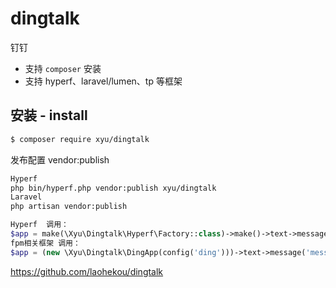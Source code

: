 # dingtalk
钉钉

* 支持 `composer` 安装
* 支持 hyperf、laravel/lumen、tp 等框架

## 安装 - install

```bash
$ composer require xyu/dingtalk
```

发布配置 vendor:publish
```bash
Hyperf
php bin/hyperf.php vendor:publish xyu/dingtalk
Laravel
php artisan vendor:publish
```

```php
Hyperf  调用：
$app = make(\Xyu\Dingtalk\Hyperf\Factory::class)->make()->text->message('message')->send();
fpm相关框架 调用：
$app = (new \Xyu\Dingtalk\DingApp(config('ding')))->text->message('message')->send();
```

https://github.com/laohekou/dingtalk